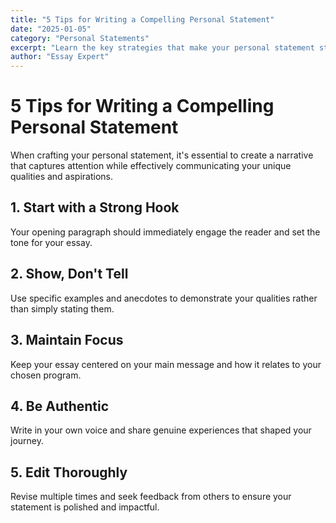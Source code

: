 ```yaml
---
title: "5 Tips for Writing a Compelling Personal Statement"
date: "2025-01-05"
category: "Personal Statements"
excerpt: "Learn the key strategies that make your personal statement stand out..."
author: "Essay Expert"
---
```


# 5 Tips for Writing a Compelling Personal Statement

When crafting your personal statement, it's essential to create a narrative that captures attention while effectively communicating your unique qualities and aspirations.

## 1. Start with a Strong Hook

Your opening paragraph should immediately engage the reader and set the tone for your essay.

## 2. Show, Don't Tell

Use specific examples and anecdotes to demonstrate your qualities rather than simply stating them.

## 3. Maintain Focus

Keep your essay centered on your main message and how it relates to your chosen program.

## 4. Be Authentic

Write in your own voice and share genuine experiences that shaped your journey.

## 5. Edit Thoroughly

Revise multiple times and seek feedback from others to ensure your statement is polished and impactful.